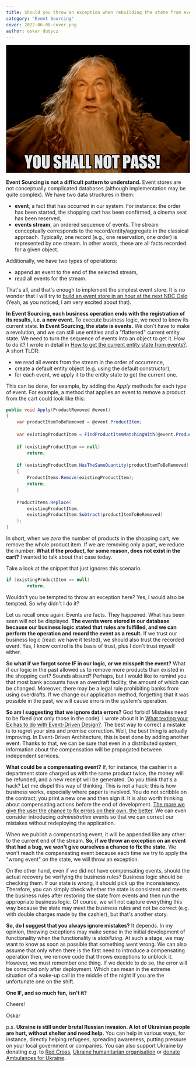 ```yaml
---
title: Should you throw an exception when rebuilding the state from events?
category: "Event Sourcing"
cover: 2022-06-08-cover.png
author: oskar dudycz
---
```


![cover](2022-06-08-cover.png)

**Event Sourcing is not a difficult pattern to understand.** Event stores are not conceptually complicated databases (although implementation may be quite complex). We have two data structures in them:
- **event**, a fact that has occurred in our system. For instance: the order has been started, the shopping cart has been confirmed, a cinema seat has been reserved,
- **events stream**, an ordered sequence of events. The stream conceptually corresponds to the record/entity/aggregate in the classical approach. Typically, one record (e.g., one reservation, one order) is represented by one stream. In other words, these are all facts recorded for a given object.

Additionally, we have two types of operations:
- append an event to the end of the selected stream,
- read all events for the stream.

That's all, and that's enough to implement the simplest event store. It is no wonder that I will try to [build an event store in an hour at the next NDC Oslo](https://ndcoslo.com/agenda/lets-build-event-store-in-one-hour-0mrk/0cavgqf0evd) (Yeah, as you noticed, I am very excited about that). 

**In Event Sourcing, each business operation ends with the registration of its results, i.e. a new event.** To execute business logic, we need to know its current state. **In Event Sourcing, the state is events.** We don't have to make a revolution, and we can still use entities and a "flattened" current entity state. We need to turn the sequence of events into an object to get it. How to do it? I wrote in detail in [How to get the current entity state from events?](/en/how_to_get_the_current_entity_state_in_event_sourcing/). A short TLDR:
- we read all events from the stream in the order of occurrence,
- create a default entity object (e.g. using the default constructor),
- for each event, we apply it to the entity state to get the current one.

This can be done, for example, by adding the _Apply_ methods for each type of event. For example, a method that applies an event to remove a product from the cart could look like this:

```csharp
public void Apply(ProductRemoved @event)
{
    var productItemToBeRemoved = @event.ProductItem;

    var existingProductItem = FindProductItemMatchingWith(@event.ProductItem);

    if (existingProductItem == null)
        return;

    if (existingProductItem.HasTheSameQuantity(productItemToBeRemoved))
    {
        ProductItems.Remove(existingProductItem);
        return;
    }

    ProductItems.Replace(
        existingProductItem,
        existingProductItem.Subtract(productItemToBeRemoved)
    );
}
```

In short, when we _zero_ the number of products in the shopping cart, we remove the whole product item. If we are removing only a part, we reduce the number. **What if the product, for some reason, does not exist in the cart?** I wanted to talk about that case today.

Take a look at the snippet that just ignores this scenario.

```csharp
if (existingProductItem == null)
        return;
```

Wouldn't you be tempted to throw an exception here? Yes, I would also be tempted. So why didn't I do it?

Let us recall once again. Events are facts. They happened. What has been seen will not be displayed. **The events were stored in our database because our business logic stated that rules are fulfilled, and we can perform the operation and record the event as a result.** If we trust our business logic (read: we have it tested), we should also trust the recorded event. Yes, I know control is the basis of trust, plus I don't trust myself either.

**So what if we forgot some IF in our logic, or we misspelt the event?** What if our logic in the past allowed us to remove more products than existed in the shopping cart? Sounds absurd? Perhaps, but I would like to remind you that most bank accounts have an overdraft facility, the amount of which can be changed. Moreover, there may be a legal rule prohibiting banks from using overdrafts. If we change our application method, forgetting that it was possible in the past, we will cause errors in the system's operation.

**So am I suggesting that we ignore data errors?** God forbid! Mistakes need to be fixed (not only those in the code). I wrote about it in [What texting your Ex has to do with Event-Driven Design?](/en/what_texting_ex_has_to_do_with_event_driven_design/). The best way to correct a mistake is to regret your sins and promise correction. Well, the best thing is actually improving. In Event-Driven Architecture, this is best done by adding another event. Thanks to that, we can be sure that even in a distributed system, information about the compensation will be propagated between independent services. 

**What could be a compensating event?** If, for instance, the cashier in a department store charged us with the same product twice, the money will be refunded, and a new receipt will be generated. Do you think that's a hack? Let me dispel this way of thinking. This is not a hack; this is how business works, especially where paper is involved. You do not scribble on the contract; you print a new one and then sign it. It is also worth thinking about compensating actions before the end of development. [The more we give the user the chance to fix errors on their own, the better](/en/no_it_can_never_happen/). We can even consider introducing _administrative_ events so that we can correct our mistakes without redeploying the application.

When we publish a compensating event, it will be appended like any other: to the current end of the stream. **So, if we throw an exception on an event that had a bug, we won't give ourselves a chance to fix the state.** We won't reach the compensating event because each time we try to apply the "wrong event" on the state, we will throw an exception.

On the other hand, even if we did not have compensating events, should the actual recovery be verifying the business rules? Business logic should be checking them. If our state is wrong, it should pick up the inconsistency. Therefore, you can simply check whether the state is consistent and meets the business rules after restoring the state from events and then run the appropriate business logic. Of course, we will not capture everything this way because the state may meet the business rules and not be correct (e.g. with double charges made by the cashier), but that's another story.

**So, do I suggest that you always ignore mistakes?** It depends. In my opinion, throwing exceptions may make sense in the initial development of functionality when the functionality is _stabilizing_. At such a stage, we may want to know as soon as possible that something went wrong. We can also assume that only when there is the first need to introduce a compensating operation then, we remove code that throws exceptions to unblock it. However, we must remember one thing. If we decide to do so, the error will be corrected only after deployment. Which can mean in the extreme situation of a wake-up call in the middle of the night if you are the unfortunate one on the shift.

**One IF, and so much fun, isn't it?**

Cheers!

Oskar

p.s. **Ukraine is still under brutal Russian invasion. A lot of Ukrainian people are hurt, without shelter and need help.** You can help in various ways, for instance, directly helping refugees, spreading awareness, putting pressure on your local government or companies. You can also support Ukraine by donating e.g. to [Red Cross](https://www.icrc.org/en/donate/ukraine), [Ukraine humanitarian organisation](https://savelife.in.ua/en/donate/) or [donate Ambulances for Ukraine](https://www.gofundme.com/f/help-to-save-the-lives-of-civilians-in-a-war-zone).
